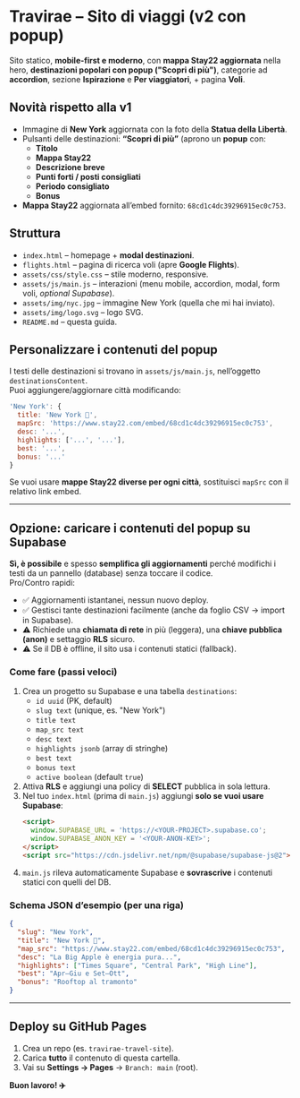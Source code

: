 # Travirae – Sito di viaggi (v2 con popup)

Sito statico, **mobile-first e moderno**, con **mappa Stay22 aggiornata** nella hero, **destinazioni popolari con popup ("Scopri di più")**, categorie ad **accordion**, sezione **Ispirazione** e **Per viaggiatori**, + pagina **Voli**.

## Novità rispetto alla v1
- Immagine di **New York** aggiornata con la foto della **Statua della Libertà**.
- Pulsanti delle destinazioni: **“Scopri di più”** (aprono un **popup** con:
  - **Titolo**
  - **Mappa Stay22**
  - **Descrizione breve**
  - **Punti forti / posti consigliati**
  - **Periodo consigliato**
  - **Bonus**
- **Mappa Stay22** aggiornata all’embed fornito: `68cd1c4dc39296915ec0c753`.

## Struttura
- `index.html` – homepage + **modal destinazioni**.
- `flights.html` – pagina di ricerca voli (apre **Google Flights**).
- `assets/css/style.css` – stile moderno, responsive.
- `assets/js/main.js` – interazioni (menu mobile, accordion, modal, form voli, *optional Supabase*).
- `assets/img/nyc.jpg` – immagine New York (quella che mi hai inviato).
- `assets/img/logo.svg` – logo SVG.
- `README.md` – questa guida.

## Personalizzare i contenuti del popup
I testi delle destinazioni si trovano in `assets/js/main.js`, nell’oggetto `destinationsContent`.  
Puoi aggiungere/aggiornare città modificando:
```js
'New York': {
  title: 'New York 🗽',
  mapSrc: 'https://www.stay22.com/embed/68cd1c4dc39296915ec0c753',
  desc: '...',
  highlights: ['...', '...'],
  best: '...',
  bonus: '...'
}
```
Se vuoi usare **mappe Stay22 diverse per ogni città**, sostituisci `mapSrc` con il relativo link embed.

---

## Opzione: caricare i contenuti del popup su **Supabase**
**Sì, è possibile** e spesso **semplifica gli aggiornamenti** perché modifichi i testi da un pannello (database) senza toccare il codice.  
Pro/Contro rapidi:
- ✅ Aggiornamenti istantanei, nessun nuovo deploy.
- ✅ Gestisci tante destinazioni facilmente (anche da foglio CSV → import in Supabase).
- ⚠️ Richiede una **chiamata di rete** in più (leggera), una **chiave pubblica (anon)** e settaggio **RLS** sicuro.
- ⚠️ Se il DB è offline, il sito usa i contenuti statici (fallback).

### Come fare (passi veloci)
1. Crea un progetto su Supabase e una tabella `destinations`:
   - `id uuid` (PK, default)
   - `slug text` (unique, es. "New York")
   - `title text`
   - `map_src text`
   - `desc text`
   - `highlights jsonb` (array di stringhe)
   - `best text`
   - `bonus text`
   - `active boolean` (default `true`)
2. Attiva **RLS** e aggiungi una policy di **SELECT** pubblica in sola lettura.
3. Nel tuo `index.html` (prima di `main.js`) aggiungi **solo se vuoi usare Supabase**:
   ```html
   <script>
     window.SUPABASE_URL = 'https://<YOUR-PROJECT>.supabase.co';
     window.SUPABASE_ANON_KEY = '<YOUR-ANON-KEY>';
   </script>
   <script src="https://cdn.jsdelivr.net/npm/@supabase/supabase-js@2"></script>
   ```
4. `main.js` rileva automaticamente Supabase e **sovrascrive** i contenuti statici con quelli del DB.

### Schema JSON d’esempio (per una riga)
```json
{
  "slug": "New York",
  "title": "New York 🗽",
  "map_src": "https://www.stay22.com/embed/68cd1c4dc39296915ec0c753",
  "desc": "La Big Apple è energia pura...",
  "highlights": ["Times Square", "Central Park", "High Line"],
  "best": "Apr–Giu e Set–Ott",
  "bonus": "Rooftop al tramonto"
}
```

---

## Deploy su GitHub Pages
1. Crea un repo (es. `travirae-travel-site`).
2. Carica **tutto** il contenuto di questa cartella.
3. Vai su **Settings → Pages** → `Branch: main` (root).

**Buon lavoro! ✈️**
